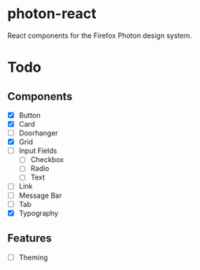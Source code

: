 # photon-react

React components for the Firefox Photon design system.


# Todo

## Components

- [x] Button
- [x] Card
- [ ] Doorhanger
- [x] Grid
- [ ] Input Fields
  - [ ] Checkbox
  - [ ] Radio
  - [ ] Text
- [ ] Link
- [ ] Message Bar
- [ ] Tab
- [x] Typography

## Features

- [ ] Theming
